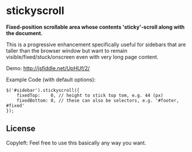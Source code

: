 stickyscroll
============

**Fixed-position scrollable area whose contents 'sticky'-scroll along with the document.**

This is a progressive enhancement specifically useful for sidebars that are taller than the browser window but want to remain visible/fixed/stuck/onscreen even with very long page content.

Demo: http://jsfiddle.net/UpHUf/2/

Example Code (with default options):

    $('#sidebar').stickyscroll({
    	fixedTop:    0, // height to stick top tom, e.g. 44 (px)
    	fixedBottom: 0, // these can also be selectors, e.g. '#footer, #fixed'
    });

License
-------

Copyleft: Feel free to use this basically any way you want.

